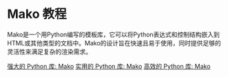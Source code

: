 # Mako 教程

<show-structure depth="3"/>

Mako是一个用Python编写的模板库，它可以将Python表达式和控制结构嵌入到HTML或其他类型的文档中。Mako的设计旨在快速且易于使用，同时提供足够的灵活性来满足复杂的渲染需求。

<seealso>
<category ref="ref_docs">
    <a href="https://mp.weixin.qq.com/s/wMx9wG2mvXIC568KiWpU2g">强大的 Python 库: Mako</a>
    <a href="https://mp.weixin.qq.com/s/0SezSBLWed8mMYJc8ah5Og">实用的 Python 库: Mako</a>
    <a href="https://mp.weixin.qq.com/s/P8iXPu-_4BbIpz9H2Npn5Q">高效的 Python 库: Mako</a>
</category>
<category ref="ref_github">
</category>
<category ref="ref_issues">
</category>
<category ref="ref_hf">
</category>
<category ref="ref_ms">
</category>
</seealso>